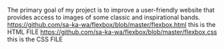 The primary goal of my project is to improve a user-friendly website that provides access to images of some classic and inspirational bands.
https://github.com/sa-ka-wa/flexbox/blob/master/flexbox.html this is the HTML FILE
https://github.com/sa-ka-wa/flexbox/blob/master/flexbox.css this is the CSS FILE
